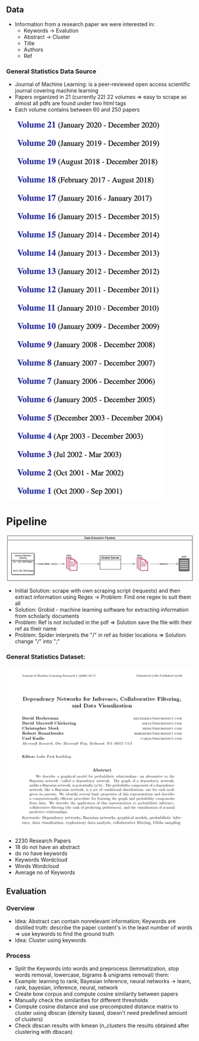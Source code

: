 ## Data

- Information from a research paper we were interested in:
    - Keywords → Evalution
    - Abstract → Cluster
    - Title
    - Authors
    - Ref

### General Statistics Data Source

- Journal of Machine Learning: is a peer-reviewed open access scientific journal covering machine learning
- Papers organized in 21 (currently 22) 22 volumes ⇒ easy to scrape as almost all pdfs are found under two html tags
- Each volume contains between 60 and 250 papers

![](img/volumes.png)

# Pipeline

![](img/data_pipeline.jpeg)

- Initial Solution: scrape with own scraping script (requests) and then extract information using Regex → Problem: Find one regex to suit them all
- Solution: Grobid - machine learning software for extracting information from scholarly documents
- Problem: Ref is not included in the pdf ⇒ Solution save the file with their ref as their name
- Problem: Spider interprets the "/" in ref as folder locations ⇒ Solution: change "/" into ";"

### General Statistics Dataset:

![](img/paper.png)

- 2230 Research Papers
- 18 do not have an abstract
- do no have keywords
- Keywords Wordcloud
- Words Wordcloud
- Average no of Keywords


## Evaluation

### Overview

- Idea: Abstract can contain nonrelevant information; Keywords are distilled truth: describe the paper content's in the least number of words ⇒ use keywords to find the ground truth
- Idea: Cluster using keywords

### Process

- Split the Keywords into words and preprocess (lemmatization, stop words removal, lowercase, bigrams & unigrams removal) them:
- Example: learning to rank, Bayesian inference, neural networks → learn, rank, bayesian, inference, neural, network
- Create bow corpus and compute cosine similarity between papers
- Manually check the similarities for different thresholds
- Compute cosine distance and use precomputed distance matrix to cluster using dbscan (density based, doesn't need predefined amount of clusters)
- Check dbscan results with kmean (n_clusters the results obtained after clustering with dbscan)
